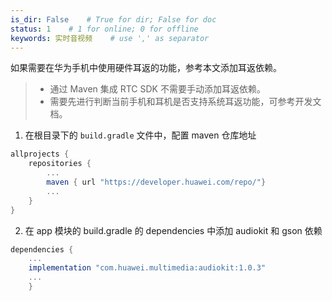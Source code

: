 ```yaml
---
is_dir: False    # True for dir; False for doc
status: 1    # 1 for online; 0 for offline
keywords: 实时音视频    # use ',' as separator
---
```


如果需要在华为手机中使用硬件耳返的功能，参考本文添加耳返依赖。
> - 通过 Maven 集成 RTC SDK 不需要手动添加耳返依赖。
> - 需要先进行判断当前手机和耳机是否支持系统耳返功能，可参考开发文档。
1. 在根目录下的 `build.gradle` 文件中，配置 maven 仓库地址
	

```groovy
allprojects {
    repositories {
        ...
        maven { url "https://developer.huawei.com/repo/"}
        ...
    }
}
```

2. 在 app 模块的 build.gradle 的 dependencies 中添加 audiokit 和 gson 依赖
	

```groovy
dependencies {
    ...
    implementation "com.huawei.multimedia:audiokit:1.0.3"
    ...
    }
```
